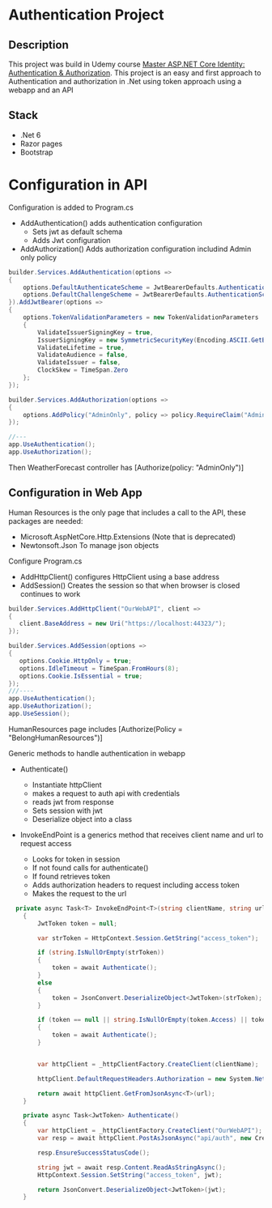 # Authentication Project 

## Description

This project was build in Udemy course [Master ASP.NET Core Identity: Authentication & Authorization](https://www.udemy.com/course/complete-guide-to-aspnet-core-identity/).
This project is an easy and first approach to Authentication and authorization in .Net using token approach using a webapp and an API

## Stack
- .Net 6
- Razor pages
- Bootstrap

# Configuration in API

Configuration is added to Program.cs

- AddAuthentication() adds authentication configuration 
    - Sets jwt as default schema
    - Adds Jwt configuration 
- AddAuthorization() Adds authorization configuration  includind Admin only policy

```c#
builder.Services.AddAuthentication(options =>
{
    options.DefaultAuthenticateScheme = JwtBearerDefaults.AuthenticationScheme;
    options.DefaultChallengeScheme = JwtBearerDefaults.AuthenticationScheme;
}).AddJwtBearer(options =>
{
    options.TokenValidationParameters = new TokenValidationParameters
    {
        ValidateIssuerSigningKey = true,
        IssuerSigningKey = new SymmetricSecurityKey(Encoding.ASCII.GetBytes(builder.Configuration.GetValue<string>("SecretKey"))),
        ValidateLifetime = true,
        ValidateAudience = false,
        ValidateIssuer = false,
        ClockSkew = TimeSpan.Zero
    };
});

builder.Services.AddAuthorization(options =>
{
    options.AddPolicy("AdminOnly", policy => policy.RequireClaim("Admin"));
});

//---
app.UseAuthentication();
app.UseAuthorization();
```

Then WeatherForecast controller has [Authorize(policy: "AdminOnly")]

## Configuration in Web App

Human Resources is the only page that includes a call to the API, these packages are needed:
- Microsoft.AspNetCore.Http.Extensions (Note that is deprecated)
- Newtonsoft.Json To manage json objects


Configure Program.cs
- AddHttpClient() configures HttpClient using a base address
- AddSession() Creates the session so that when browser is closed continues to work
 ```c#
 builder.Services.AddHttpClient("OurWebAPI", client =>
{
    client.BaseAddress = new Uri("https://localhost:44323/");
});

builder.Services.AddSession(options =>
{
    options.Cookie.HttpOnly = true;
    options.IdleTimeout = TimeSpan.FromHours(8);
    options.Cookie.IsEssential = true;
});
///----
app.UseAuthentication();
app.UseAuthorization();
app.UseSession();
 ```

 HumanResources page includes [Authorize(Policy = "BelongHumanResources")]

 Generic methods to handle authentication in webapp

 - Authenticate() 
    - Instantiate httpClient
    - makes a request to auth api with credentials
    - reads jwt from response
    - Sets session with jwt
    - Deserialize object into a class

- InvokeEndPoint is a generics method that receives client name and url to request access
    - Looks for token in session
    - If not found calls for authenticate()
    - If found retrieves token 
    - Adds authorization headers to request including access token
    - Makes the request to the url

```c#
  private async Task<T> InvokeEndPoint<T>(string clientName, string url)
    {
        JwtToken token = null;

        var strToken = HttpContext.Session.GetString("access_token");

        if (string.IsNullOrEmpty(strToken))
        {
            token = await Authenticate();
        }
        else
        {
            token = JsonConvert.DeserializeObject<JwtToken>(strToken);
        }

        if (token == null || string.IsNullOrEmpty(token.Access) || token.ExpiresAt <= DateTime.UtcNow)
        {
            token = await Authenticate();
        }


        var httpClient = _httpClientFactory.CreateClient(clientName);

        httpClient.DefaultRequestHeaders.Authorization = new System.Net.Http.Headers.AuthenticationHeaderValue("Bearer", token.Access);

        return await httpClient.GetFromJsonAsync<T>(url);
    }

    private async Task<JwtToken> Authenticate()
    {
        var httpClient = _httpClientFactory.CreateClient("OurWebAPI");
        var resp = await httpClient.PostAsJsonAsync("api/auth", new Credential { UserName = "jugalo1713", Password = "123" });

        resp.EnsureSuccessStatusCode();

        string jwt = await resp.Content.ReadAsStringAsync();
        HttpContext.Session.SetString("access_token", jwt);

        return JsonConvert.DeserializeObject<JwtToken>(jwt);
    }
 ```